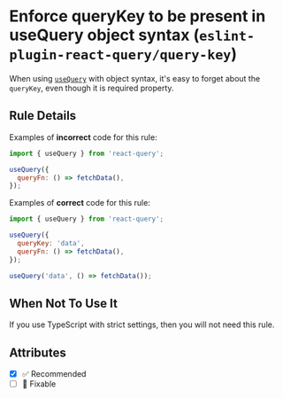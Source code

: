 # Enforce queryKey to be present in useQuery object syntax (`eslint-plugin-react-query/query-key`)

When using [`useQuery`](https://react-query.tanstack.com/reference/useQuery) with object syntax, it's easy to forget about the `queryKey`, even though it is required property.

## Rule Details

Examples of **incorrect** code for this rule:

```js
import { useQuery } from 'react-query';

useQuery({
  queryFn: () => fetchData(),
});
```

Examples of **correct** code for this rule:

```js
import { useQuery } from 'react-query';

useQuery({
  queryKey: 'data',
  queryFn: () => fetchData(),
});

useQuery('data', () => fetchData());
```

## When Not To Use It

If you use TypeScript with strict settings, then you will not need this rule.

## Attributes

- [x] ✅ Recommended
- [ ] 🔧 Fixable
